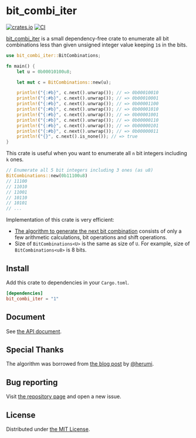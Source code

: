 bit_combi_iter
==============
[![crates.io][crate-badge]][crate]
[![CI][ci-badge]][ci]

[bit_combi_iter][crate] is a small dependency-free crate to enumerate all bit combinations less than given unsigned integer value
keeping `1`s in the bits.

```rust
use bit_combi_iter::BitCombinations;

fn main() {
    let u = 0b00010100u8;

    let mut c = BitCombinations::new(u);

    println!("{:#b}", c.next().unwrap()); // => 0b00010010
    println!("{:#b}", c.next().unwrap()); // => 0b00010001
    println!("{:#b}", c.next().unwrap()); // => 0b00001100
    println!("{:#b}", c.next().unwrap()); // => 0b00001010
    println!("{:#b}", c.next().unwrap()); // => 0b00001001
    println!("{:#b}", c.next().unwrap()); // => 0b00000110
    println!("{:#b}", c.next().unwrap()); // => 0b00000101
    println!("{:#b}", c.next().unwrap()); // => 0b00000011
    println!("{}", c.next().is_none()); // => true
}
```

This crate is useful when you want to enumerate all `n` bit integers including `k` ones.

```rust
// Enumerate all 5 bit integers including 3 ones (as u8)
BitCombinations::new(0b11100u8)
// 11100
// 11010
// 11001
// 10110
// 10101
// ...
```

Implementation of this crate is very efficient:

- [The algorithm to generate the next bit combination][algo] consists of only a few arithmetic calculations, bit operations and
  shift operations.
- Size of `BitCombinations<U>` is the same as size of `U`. For example, size of `BitCombinations<u8>` is 8 bits.

## Install

Add this crate to dependencies in your `Cargo.toml`.

```toml
[dependencies]
bit_combi_iter = "1"
```

## Document

See [the API document](https://docs.rs/bit_combi_iter).

## Special Thanks

The algorithm was borrowed from [the blog post][thanks-herumi] by [@herumi](https://github.com/herumi).

## Bug reporting

Visit [the repository page][repo] and open a new issue.

## License

Distributed under [the MIT License](./LICENSE.txt).

[crate]: https://crates.io/crates/bit_combi_iter
[crate-badge]: https://img.shields.io/crates/v/bit_combi_iter.svg
[ci-badge]: https://github.com/rhysd/bit_combi_iter/actions/workflows/ci.yaml/badge.svg
[ci]: https://github.com/rhysd/bit_combi_iter/actions/workflows/ci.yaml
[algo]: https://github.com/rhysd/bit_combi_iter/blob/ae892b741da82334c9e97afd606c3c5c647fd26b/src/lib.rs#L63-L71
[doc]: https://docs.rs/crate/bit_combi_iter
[repo]: https://github.com/rhysd/bit_combi_iter
[thanks-herumi]: https://github.com/herumi/blog/blob/main/bit-operation.md#%E3%83%93%E3%83%83%E3%83%88%E7%B5%84%E3%81%BF%E5%90%88%E3%82%8F%E3%81%9B%E3%81%AE%E3%83%91%E3%82%BF%E3%83%BC%E3%83%B3
